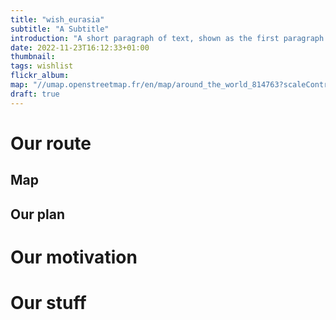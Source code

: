 ```yaml
---
title: "wish_eurasia"
subtitle: "A Subtitle"
introduction: "A short paragraph of text, shown as the first paragraph of the article, and on list pages."
date: 2022-11-23T16:12:33+01:00
thumbnail:
tags: wishlist
flickr_album:
map: "//umap.openstreetmap.fr/en/map/around_the_world_814763?scaleControl=false&miniMap=false&scrollWheelZoom=false&zoomControl=true&allowEdit=false&moreControl=true&searchControl=null&tilelayersControl=null&embedControl=null&datalayersControl=true&onLoadPanel=undefined&captionBar=false&datalayers=2597121#2/39.50/70.61"
draft: true 
---
```

# Our route
## Map
## Our plan

# Our motivation

# Our stuff